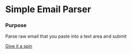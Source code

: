 # Simple Email Parser

### Purpose

Parse raw email that you paste into a text area and submit

[Give it a spin](http://brad-email-parser.herokuapp.com/)